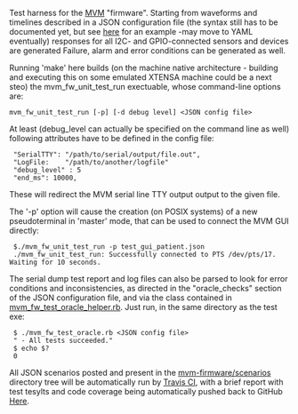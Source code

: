 Test harness for the [MVM](http://mvm.care) "firmware". Starting from waveforms and timelines described in a JSON configuration file (the syntax still has to be documented yet, but see [here](test_file_patient.json) for an example -may move to YAML eventually) responses for all I2C- and GPIO-connected sensors and devices are generated Failure, alarm and error conditions can be generated as well.

Running 'make' here builds (on the machine native architecture - building and executing this on some emulated
XTENSA machine could be a next steo) the mvm_fw_unit_test_run exectuable, whose command-line options are:

    mvm_fw_unit_test_run [-p] [-d debug level] <JSON config file>

At least (debug_level can actually be specified on the command line as well) following attributes have to be defined in the config file:

     "SerialTTY": "/path/to/serial/output/file.out",
     "LogFile:    "/path/to/another/logfile"
     "debug_level" : 5
     "end_ms": 10000,

These will redirect the MVM serial line TTY output output to the given file.

The '-p' option will cause the creation (on POSIX systems) of a new pseudoterminal in 'master' mode, that can be used to connect the MVM GUI directly:

     $./mvm_fw_unit_test_run -p test_gui_patient.json
     ./mvm_fw_unit_test_run: Successfully connected to PTS /dev/pts/17. Waiting for 10 seconds.
    
The serial dump test report and log files can also be parsed to look for error conditions and inconsistencies, as directed in the "oracle_checks" section of the JSON configuration file, and via the class contained in [mvm_fw_test_oracle_helper.rb](mvm_fw_test_oracle_helper.rb). Just run, in the same directory as the test exe:

     $ ./mvm_fw_test_oracle.rb <JSON config file>
     " - All tests succeeded."
     $ echo $?
     0

All JSON scenarios posted and present in the [mvm-firmware/scenarios](https://github.com/fmselab/mvm-firmware/tree/master/scenarios) directory tree will be automatically run by [Travis CI](https://travis-ci.com/github/fmselab/mvm-firmware), with a brief report with test tesylts and code coverage being automatically pushed back to GitHub [Here](https://github.com/fmselab/mvm-firmware/blob/master/scenarios/README.md).